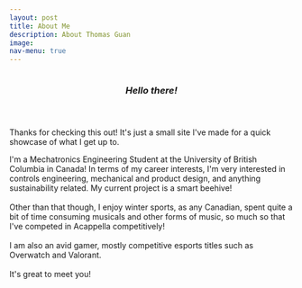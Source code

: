```yaml
---
layout: post
title: About Me
description: About Thomas Guan
image:
nav-menu: true
---
```


<html>
	<section id="two" class="spotlights">
		<section>
			<a class="image">
				<img src="https://t-guan.github.io/Portfolio/assets/images/pic.jpg" alt="" data-position="center center" />
			</a>
			<div class="content">
					<header class="major">
						<h3><i>Hello there!</i></h3>
					</header>
				<div class="inner">
					<p>Thanks for checking this out! It's just a small site I've made for a quick showcase of what I get up to.<br/></p>
					<p>I'm a Mechatronics Engineering Student at the University of British Columbia in Canada! In terms of my career interests, I'm very interested in controls engineering, mechanical and product design, and anything sustainability related. My current project is a smart beehive! <br/><br/>
				Other than that though, I enjoy winter sports, as any Canadian, spent quite a bit of time consuming musicals and other forms of music, so much so that I've competed in Acappella competitively! <br/><br/>
				I am also an avid gamer, mostly competitive esports titles such as Overwatch and Valorant.<br/><br/>
				It's great to meet you!
				</p>
				</div>
			</div>
		</section>
	</section>
</html>
